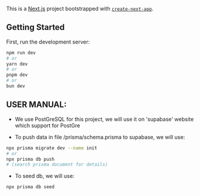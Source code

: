 This is a [Next.js](https://nextjs.org) project bootstrapped with [`create-next-app`](https://nextjs.org/docs/app/api-reference/cli/create-next-app).

## Getting Started

First, run the development server:

```bash
npm run dev
# or
yarn dev
# or
pnpm dev
# or
bun dev
```

## USER MANUAL:

- We use PostGreSQL for this project, we will use it on 'supabase' website which support for PostGre

- To push data in file /prisma/schema.prisma to supabase, we will use:

```bash
npx prisma migrate dev --name init
# or
npx prisma db push
# (search prisma document for details)
```
    
- To seed db, we will use:

```bash 
npx prisma db seed
```    